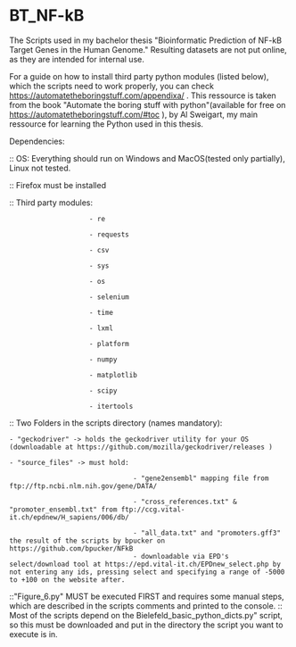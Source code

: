 # BT_NF-kB
The Scripts used in my bachelor thesis "Bioinformatic Prediction of NF-kB Target Genes in the Human Genome."
Resulting datasets are not put online, as they are intended for internal use.

For a guide on how to install third party python modules (listed below), which the scripts need to work properly, you can check https://automatetheboringstuff.com/appendixa/ . This ressource is taken from the book "Automate the boring stuff with python"(available for free on https://automatetheboringstuff.com/#toc ), by Al Sweigart, my main ressource for learning the Python used in this thesis.  

Dependencies:

:: OS: Everything should run on Windows and MacOS(tested only partially), Linux not tested.

:: Firefox must be installed

:: Third party modules: 

                        - re

                        - requests
                        
                        - csv
                        
                        - sys
                        
                        - os
                        
                        - selenium
                        
                        - time
                        
                        - lxml
                        
                        - platform
                        
                        - numpy
                        
                        - matplotlib
                        
                        - scipy
                        
                        - itertools
                        
                        
:: Two Folders in the scripts directory (names mandatory):

    - "geckodriver" -> holds the geckodriver utility for your OS (downloadable at https://github.com/mozilla/geckodriver/releases )
    
    - "source_files" -> must hold: 
    
                                   - "gene2ensembl" mapping file from ftp://ftp.ncbi.nlm.nih.gov/gene/DATA/
    
                                   - "cross_references.txt" & "promoter_ensembl.txt" from ftp://ccg.vital-it.ch/epdnew/H_sapiens/006/db/
                                   
                                   - "all_data.txt" and "promoters.gff3" the result of the scripts by bpucker on https://github.com/bpucker/NFkB
                                   - downloadable via EPD's select/download tool at https://epd.vital-it.ch/EPDnew_select.php by not entering any ids, pressing select and specifying a range of -5000 to +100 on the website after. 
                                   
::"Figure_6.py" MUST be executed FIRST and requires some manual steps, which are described in the scripts comments and printed to the console.
:: Most of the scripts depend on the Bielefeld_basic_python_dicts.py" script, so this must be downloaded and put in the directory the script you want to execute is in.
